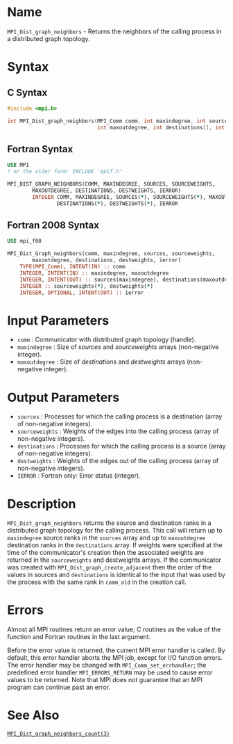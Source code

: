 # Name

`MPI_Dist_graph_neighbors` - Returns the neighbors of the calling
process in a distributed graph topology.

# Syntax

## C Syntax

```c
#include <mpi.h>

int MPI_Dist_graph_neighbors(MPI_Comm comm, int maxindegree, int sources[], int sourceweights[],
                             int maxoutdegree, int destinations[], int destweights[])
```

## Fortran Syntax

```fortran
USE MPI
! or the older form: INCLUDE 'mpif.h'

MPI_DIST_GRAPH_NEIGHBORS(COMM, MAXINDEGREE, SOURCES, SOURCEWEIGHTS,
        MAXOUTDEGREE, DESTINATIONS, DESTWEIGHTS, IERROR)
        INTEGER COMM, MAXINDEGREE, SOURCES(*), SOURCEWEIGHTS(*), MAXOUTDEGREE,
                DESTINATIONS(*), DESTWEIGHTS(*), IERROR
```

## Fortran 2008 Syntax

```fortran
USE mpi_f08

MPI_Dist_Graph_neighbors(comm, maxindegree, sources, sourceweights,
        maxoutdegree, destinations, destweights, ierror)
    TYPE(MPI_Comm), INTENT(IN) :: comm
    INTEGER, INTENT(IN) :: maxindegree, maxoutdegree
    INTEGER, INTENT(OUT) :: sources(maxindegree), destinations(maxoutdegree)
    INTEGER :: sourceweights(*), destweights(*)
    INTEGER, OPTIONAL, INTENT(OUT) :: ierror
```


# Input Parameters

* `comm` : Communicator with distributed graph topology (handle).
* `maxindegree` : Size of *sources* and *sourceweights* arrays (non-negative integer).
* `maxoutdegree` : Size of *destinations* and *destweights* arrays (non-negative
integer).

# Output Parameters

* `sources` : Processes for which the calling process is a destination (array of
non-negative integers).
* `sourceweights` : Weights of the edges into the calling process (array of non-negative
integers).
* `destinations` : Processes for which the calling process is a source (array of
non-negative integers).
* `destweights` : Weights of the edges out of the calling process (array of
non-negative integers).
* `IERROR` : Fortran only: Error status (integer).

# Description

`MPI_Dist_graph_neighbors` returns the source and destination ranks in a
distributed graph topology for the calling process. This call will
return up to `maxindegree` source ranks in the `sources` array and up to
`maxoutdegree` destination ranks in the `destinations` array. If weights
were specified at the time of the communicator's creation then the
associated weights are returned in the `sourceweights` and
destweights arrays. If the communicator was created with
`MPI_Dist_graph_create_adjacent` then the order of the values in sources
and `destinations` is identical to the input that was used by the
process with the same rank in `comm_old` in the creation call.

# Errors

Almost all MPI routines return an error value; C routines as the value
of the function and Fortran routines in the last argument.

Before the error value is returned, the current MPI error handler is
called. By default, this error handler aborts the MPI job, except for
I/O function errors. The error handler may be changed with
`MPI_Comm_set_errhandler`; the predefined error handler `MPI_ERRORS_RETURN`
may be used to cause error values to be returned. Note that MPI does not
guarantee that an MPI program can continue past an error.

# See Also

[`MPI_Dist_graph_neighbors_count(3)`](./?file=MPI_Dist_graph_neighbors_count.md)
